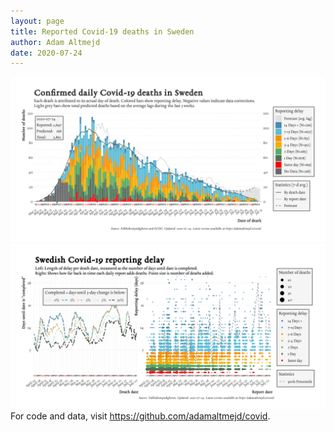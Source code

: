 ```yaml
---
layout: page
title: Reported Covid-19 deaths in Sweden
author: Adam Altmejd
date: 2020-07-24
---
```


![Graph of Swedish Covid-19 deaths with reporting delay.](deaths_lag_sweden_2020-07-24.png "Swedish Covid-19 deaths.")
![Graph of Swedish Covid-19 reporting delay in daily deaths.](lag_trend_sweden_2020-07-24.png "Trend in Swedish Covid-19 mortality reporting delay.")
For code and data, visit <https://github.com/adamaltmejd/covid>.

